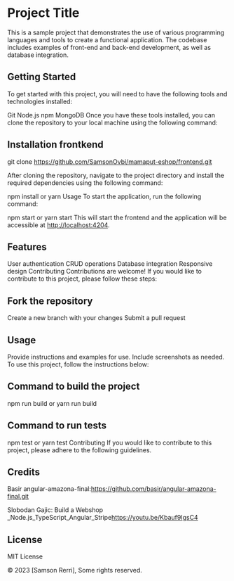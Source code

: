 # Project Title

This is a sample project that demonstrates the use of various programming languages and tools to create a functional application. The codebase includes examples of front-end and back-end development, as well as database integration.

## Getting Started

To get started with this project, you will need to have the following tools and technologies installed:

Git
Node.js
npm
MongoDB
Once you have these tools installed, you can clone the repository to your local machine using the following command:

## Installation frontkend

git clone <https://github.com/SamsonOvbi/mamaput-eshop/frontend.git>

After cloning the repository, navigate to the project directory and install the required dependencies using the following command:

npm install or yarn
Usage
To start the application, run the following command:

npm start or yarn start
This will start the frontend and the application will be accessible at <http://localhost:4204>.

## Features

User authentication
CRUD operations
Database integration
Responsive design
Contributing
Contributions are welcome! If you would like to contribute to this project, please follow these steps:

## Fork the repository

Create a new branch with your changes
Submit a pull request

## Usage

Provide instructions and examples for use. Include screenshots as needed.
To use this project, follow the instructions below:

## Command to build the project

npm run build or yarn run build

## Command to run tests

npm test or yarn test
Contributing
If you would like to contribute to this project, please adhere to the following guidelines.

## Credits

Basir angular-amazona-final:<https://github.com/basir/angular-amazona-final.git>

Slobodan Gajic:  Build a Webshop _Node.js_TypeScript_Angular_Stripe<https://youtu.be/Kbauf9IgsC4>

## License

MIT License

© 2023 [Samson Rerri], Some rights reserved.
